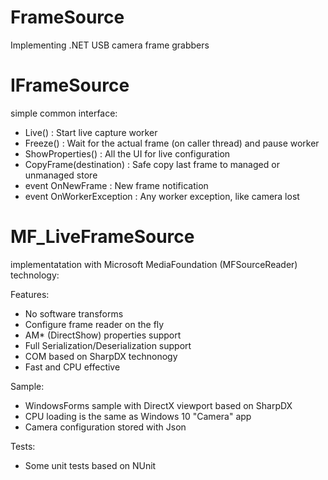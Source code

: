 # FrameSource
Implementing .NET USB camera frame grabbers

# IFrameSource
simple common interface:

- Live() : Start live capture worker
- Freeze() : Wait for the actual frame (on caller thread) and pause worker
- ShowProperties() : All the UI for live configuration
- CopyFrame(destination) : Safe copy last frame to managed or unmanaged store
- event OnNewFrame : New frame notification
- event OnWorkerException : Any worker exception, like camera lost

# MF_LiveFrameSource
implementatation with Microsoft MediaFoundation (MFSourceReader) technology: 

Features:
- No software transforms
- Configure frame reader on the fly
- AM* (DirectShow) properties support
- Full Serialization/Deserialization support
- COM based on SharpDX technonogy
- Fast and CPU effective

Sample:
- WindowsForms sample with DirectX viewport based on SharpDX 
- CPU loading is the same as Windows 10 "Camera" app
- Camera configuration stored with Json

Tests:
- Some unit tests based on NUnit
